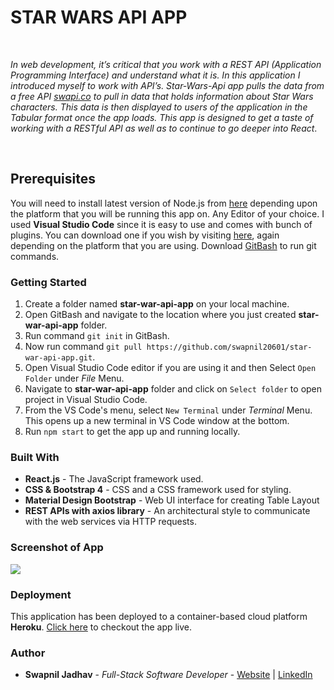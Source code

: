 # STAR WARS API APP
<br>

*In web development, it’s critical that you work with a REST API (Application Programming Interface) and understand what it is. In this application I introduced myself to work with API’s. Star-Wars-Api app pulls the data from a free API [swapi.co](https://swapi.co/) to pull in data that holds information about Star Wars characters. This data is then displayed to users of the application in the Tabular format once the app loads.
This app is designed to get a taste of working with a RESTful API as well as to continue to go deeper into React*.

<br>

## Prerequisites

You will need to install latest version of Node.js from [here](https://nodejs.org/en/) depending upon the platform that you will be running this app on. 
Any Editor of your choice. I used **Visual Studio Code** since it is easy to use and comes with bunch of plugins. You can download one if you wish by visiting [here](https://code.visualstudio.com/), again depending on the platform that you are using.
Download [GitBash](https://git-scm.com/downloads) to run git commands.

### Getting Started

1) Create a folder named **star-war-api-app** on your local machine.
2) Open GitBash and navigate to the location where you just created **star-war-api-app** folder.
3) Run command ```git init``` in GitBash.
4) Now run command `git pull https://github.com/swapnil20601/star-war-api-app.git`.
5) Open Visual Studio Code editor if you are using it and then Select `Open Folder` under *File* Menu.
6) Navigate to **star-war-api-app** folder and click on `Select folder` to open project in Visual Studio Code.
7) From the VS Code's menu, select `New Terminal` under *Terminal* Menu. This opens up a new terminal in VS Code window at the bottom.
8) Run `npm start` to get the app up and running locally.

### Built With

* **React.js** - The JavaScript framework used.
* **CSS & Bootstrap 4** - CSS and a CSS framework used for styling.
* **Material Design Bootstrap** - Web UI interface for creating Table Layout
* **REST APIs with axios library** - An architectural style to communicate with the web services via HTTP requests.

### Screenshot of App

<image src="src/images/screenshot.png">

### Deployment

This application has been deployed to a container-based cloud platform **Heroku**.
[Click here](https://swapnil-star-war-api-app.herokuapp.com/) to checkout the app live. 

### Author

* **Swapnil Jadhav** - *Full-Stack Software Developer* - [Website](https://www.google.com/) | [LinkedIn](https://www.google.com/)